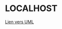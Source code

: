 # LOCALHOST

[Lien vers UML](https://drive.google.com/file/d/1NsJBzeaeA0gZZAz5MwWCea9PH7dJX5mO/view?usp=sharing)